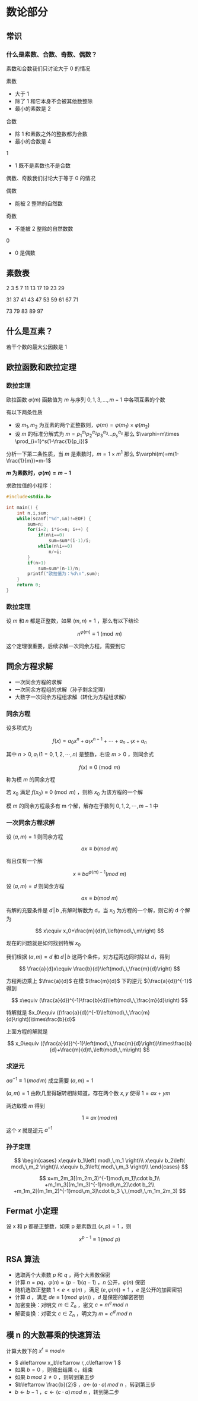# 数论部分

## 常识

### 什么是素数、合数、奇数、偶数？

素数和合数我们只讨论大于 0 的情况

素数

- 大于 1
- 除了 1 和它本身不会被其他数整除
- 最小的素数是 2

合数

- 除 1 和素数之外的整数都为合数
- 最小的合数是 4

1 

- 1 既不是素数也不是合数

偶数、奇数我们讨论大于等于 0 的情况

偶数

- 能被 2 整除的自然数

奇数

- 不能被 2 整除的自然数数

0

- 0 是偶数


## 素数表

2 3 5 7 11 13 17 19 23 29

31 37 41 43 47 53 59 61 67 71

73 79 83 89 97 

## 什么是互素？

若干个数的最大公因数是 1



## 欧拉函数和欧拉定理

### 欧拉定理

欧拉函数 $\varphi (m)$ 函数值为 $m$ 与序列 $0,1,3,\dots,m-1$ 中各项互素的个数

有以下两条性质

- 设 $m_1,m_2$ 为互素的两个正整数则，$\varphi (m)=\varphi(m_1)\times\varphi(m_2)$
- 设 $m$ 的标准分解式为 $m=p_1^{\alpha_1}p_2^{\alpha_2}p_3^{\alpha_3}\dots p_s^{\alpha_s}$ 那么 $\varphi=m\times \prod_{i=1}^s(1-\frac{1}{p_i})$

分析一下第二条性质，当 $m$ 是素数时，$m=1\times m^1$ 那么 $\varphi(m)=m(1-\frac{1}{m})=m-1$

**$m$ 为素数时，$\varphi(m)=m-1$** 

求欧拉值的小程序：

```c
#include<stdio.h>

int main() {
	int n,i,sum;
	while(scanf("%d",&n)!=EOF) {
		sum=n;
		for(i=2; i*i<=n; i++) {
			if(n%i==0)
				sum=sum*(i-1)/i;
			while(n%i==0)
				n/=i;
		}
		if(n>1)
			sum=sum*(n-1)/n;
		printf("欧拉值为：%d\n",sum);
	}
	return 0;
}
```

### 欧拉定理

设 $m$ 和 $n$ 都是正整数，如果 $(m,n)=1$ ，那么有以下结论

$$
n^{\varphi(m)}\equiv 1\pmod m
$$

这个定理很重要，后续求解一次同余方程，需要到它



## 同余方程求解

- 一次同余方程的求解
- 一次同余方程组的求解（孙子剩余定理）
- 大数字一次同余方程组求解（转化为方程组求解）

### 同余方程

设多项式为

$$
f\left( x \right) =a_0x^n+a_1x^{n-1}+\cdots +a_{n-1}x+a_n$$

其中 $n>0,\, a_i\,(1=0,1,2,\cdots,n )$  是整数，右设 $m>0$ ，则同余式

$$
f\left( x \right)\equiv 0 \pmod m
$$

称为模 $m$ 的同余方程

若 $x_0$ 满足 $f\left( x_0 \right)\equiv 0 \pmod m$ ，则称 $x_0$ 为该方程的一个解

模 $m$ 的同余方程最多有 m 个解，解存在于数列 $0,1,2,\cdots,m-1$ 中

### 一次同余方程求解

设 $(a,m)=1$ 则同余方程

$$
ax\equiv b\left(mod\,\,m\right)
$$

有且仅有一个解

$$
x\equiv ba^{\varphi(m)-1}\left(mod\,\,m\right)
$$

设 $(a,m)=d$ 则同余方程

$$
ax\equiv b\left(mod\,\,m\right)
$$

有解的充要条件是 $d\,|\,b$ ,有解时解数为 d，当 $x_0$ 为方程的一个解，则它的 d 个解为

$$
x\equiv x_0+\frac{m}{d}t\,\left(mod\,\,m\right)
$$

现在的问题就是如何找到特解 $x_0$

我们根据 $(a,m)=d$ 和 $d\,|\,b$ 这两个条件，对方程两边同时除以 $d$，得到

$$
\frac{a}{d}x\equiv \frac{b}{d}\left(mod\,\,\frac{m}{d}\right)
$$

方程两边乘上 $\frac{a}{d}$ 在模 $\frac{m}{d}$ 下的逆元 $(\frac{a}{d})^{-1}$ 得到

$$
x\equiv (\frac{a}{d})^{-1}\frac{b}{d}\left(mod\,\,\frac{m}{d}\right)
$$

特解就是 $x_0\equiv ((\frac{a}{d})^{-1}\left(mod\,\,\frac{m}{d}\right))\times\frac{b}{d}$

上面方程的解就是

$$
x_0\equiv ((\frac{a}{d})^{-1}\left(mod\,\,\frac{m}{d}\right))\times\frac{b}{d}+\frac{m}{d}t\,\left(mod\,\,m\right)
$$

### 求逆元

$aa^{-1} \equiv 1 \,(mod\,m)$ 成立需要 $(a,m)=1$ 

$(a,m)=1$ 由欧几里得辗转相除知道，存在两个数 $x,\,y$ 使得 $1=ax+ym$

两边取模 $m$  得到

$$
1\equiv ax\,(mod \, m)
$$

这个 $x$ 就是逆元 $a^{-1}$


### 孙子定理

$$
\begin{cases}
	x\equiv b_1\left( mod\,\,m_1 \right)\\
	x\equiv b_2\left( mod\,\,m_2 \right)\\
	x\equiv b_3\left( mod\,\,m_3 \right)\\
\end{cases}
$$

$$
x=m_2m_3[(m_2m_3)^{-1}mod\,m_1]\cdot b_1\\
+m_1m_3[(m_1m_3)^{-1}mod\,m_2]\cdot b_2\\
+m_1m_2[(m_1m_2)^{-1}mod\,m_3]\cdot b_3 \,\,(mod\,\,m_1m_2m_3)
$$

## Fermat 小定理

设 x 和 p 都是正整数，如果 p 是素数且 $(x,p)=1$ ，则

$$
x^{p-1}\equiv 1\,(mod \,\,p)
$$

## RSA 算法

- 选取两个大素数 $p$ 和 $q$ ，两个大素数保密
- 计算 $n=pq$，$\varphi(n)=(p-1)(q-1)$ ，$n$ 公开，$\varphi(n)$ 保密
- 随机选取正整数 $1<e<\varphi(n)$ ，满足 $(e,\varphi(n))=1$ ，$e$ 是公开的加密密钥
- 计算 $d$ ，满足 $de\equiv 1\,(mod\,\,\varphi(n))$ ，$d$ 是保密的解密密钥
- 加密变换：对明文 $m\in Z_n$ ，密文 $c=m^e \, mod \,\,n$
- 解密变换：对密文 $c\in Z_n$ ，明文为 $m=c^d\,mod\,\,n$

## 模 n 的大数幂乘的快速算法

计算大数下的 $x^r\equiv mod \,n$

- $ a\leftarrow x,\,b\leftarrow r,\,c\leftarrow 1 $
- 如果 $b=0$ ，则输出结果 c，结束
- 如果 $b\,mod\,\,2\neq0$ ，则转到第五步
- $b\leftarrow \frac{b}{2}$ ，$a\leftarrow\,(a\cdot a)\,mod\,\,n$ ，转到第三步
- $b\leftarrow b-1$ ，$c\leftarrow(c\cdot a)\,mod\,\,n$ ，转到第二步

